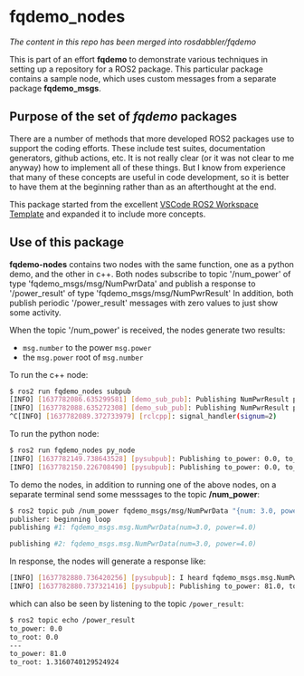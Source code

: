 # fqdemo_nodes

*The content in this repo has been merged into rosdabbler/fqdemo*

This is part of an effort **fqdemo** to demonstrate various techniques in setting up a repository for a ROS2 package. This particular package contains a sample node, which uses custom messages from a separate package **fqdemo_msgs**.

## Purpose of the set of *fqdemo* packages

There are a number of methods that more developed ROS2 packages use to support the coding efforts. These include test suites, documentation generators, github actions, etc. It is not really clear (or it was not clear to me anyway) how to implement all of these things. But I know from experience that many of these concepts are useful in code development, so it is better to have them at the beginning rather than as an afterthought at the end.

This package started from the excellent [VSCode ROS2 Workspace Template](https://github.com/athackst/vscode_ros2_workspace) and expanded it to include more concepts.

## Use of this package

**fqdemo-nodes** contains two nodes with the same function, one as a python demo, and the other in c++. Both nodes subscribe to topic '/num_power' of type 'fqdemo_msgs/msg/NumPwrData' and publish a response to '/power_result' of type 'fqdemo_msgs/msg/NumPwrResult' In addition, both publish periodic '/power_result' messages with zero values to just show some activity.

When the topic '/num_power' is received, the nodes generate two results:
- `msg.number` to the power `msg.power`
- the `msg.power` root of `msg.number`

To run the c++ node:
```bash
$ ros2 run fqdemo_nodes subpub
[INFO] [1637782086.635299581] [demo_sub_pub]: Publishing NumPwrResult power:            0, root:            0
[INFO] [1637782088.635272308] [demo_sub_pub]: Publishing NumPwrResult power:            0, root:            0
^C[INFO] [1637782089.372733979] [rclcpp]: signal_handler(signum=2)
```
To run the python node:
```bash
$ ros2 run fqdemo_nodes py_node
[INFO] [1637782149.738643528] [pysubpub]: Publishing to_power: 0.0, to_root: 0.0
[INFO] [1637782150.226708490] [pysubpub]: Publishing to_power: 0.0, to_root: 0.0
```
To demo the nodes, in addition to running one of the above nodes, on a separate terminal send some messsages to the topic **/num_power**:
```bash
$ ros2 topic pub /num_power fqdemo_msgs/msg/NumPwrData "{num: 3.0, power: 4.0}"
publisher: beginning loop
publishing #1: fqdemo_msgs.msg.NumPwrData(num=3.0, power=4.0)

publishing #2: fqdemo_msgs.msg.NumPwrData(num=3.0, power=4.0)
```
In response, the nodes will generate a response like:
```bash
[INFO] [1637782880.736420256] [pysubpub]: I heard fqdemo_msgs.msg.NumPwrData(num=3.0, power=4.0)
[INFO] [1637782880.737321416] [pysubpub]: Publishing to_power: 81.0, to_root: 1.3160740129524924
```
which can also be seen by listening to the topic `/power_result`:
```bash
$ ros2 topic echo /power_result
to_power: 0.0
to_root: 0.0
---
to_power: 81.0
to_root: 1.3160740129524924
```
